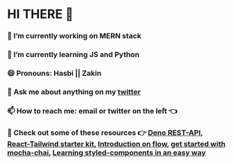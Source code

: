 # HI THERE 👋

### 🔭 I’m currently working on MERN stack
### 🌱 I’m currently learning JS and Python
### 😄 Pronouns: Hasbi || Zakin
### 💬 Ask me about anything on my [twitter](https://twitter.com/zakintaliban)
### 📫 How to reach me: email or twitter on the left 👈
### 📰 Check out some of these resources 👉 [Deno REST-API](https://github.com/Zakintaliban/deno-rest-api/blob/master/README.md), [React-Tailwind starter kit](https://github.com/Zakintaliban/React-Tailwind-Starter-Kit/blob/master/README.md), [Introduction on flow](https://github.com/Zakintaliban/introduction-flow/blob/main/README.md), [get started with mocha-chai](https://github.com/Zakintaliban/learning-mocha-chai/blob/master/README.md), [Learning styled-components in an easy way](https://github.com/Zakintaliban/learning-styled-components)
<!--- 👯 I’m looking to collaborate on -->
<!--- 🤔 I’m looking for help with ... -->
<!--- ⚡ Fun fact: ... -->
